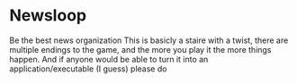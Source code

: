 # Newsloop
Be the best news organization
This is basicly a staire with a twist, there are multiple endings to the game, and the more you play it the more things happen.
And if anyone would be able to turn it into an application/executable (I guess) please do
